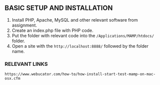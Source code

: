 ## BASIC SETUP AND INSTALLATION

1. Install PHP, Apache, MySQL and other relevant software from assignment.
2. Create an index.php file with PHP code.
3. Put the folder with relevant code into the ``` /Applications/MAMP/htdocs/ ``` folder.
4. Open a site with the ``` http://localhost:8888/ ``` followed by the folder name.


### RELEVANT LINKS
``` https://www.webucator.com/how-to/how-install-start-test-mamp-on-mac-osx.cfm ```